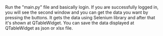 Run the "main.py" file and basically login.
If you are successfully logged in, you will see the second window and you can get the data you want by pressing the buttons.
It gets the data using Selenium library and after that it's shown at QTableWidget.
You can save the data displayed at QTableWidget as json or xlsx file.
